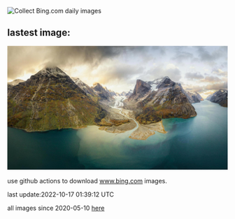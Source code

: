 ![Collect Bing.com daily images](https://github.com/counter2015/bing-daily-images/workflows/Collect%20Bing.com%20daily%20images/badge.svg)
## lastest image:
![](images/PrinceChristianSound.jpg)

use github actions to download www.bing.com images.

last update:2022-10-17 01:39:12 UTC

all images since 2020-05-10 [here](https://github.com/counter2015/bing-daily-images/tree/master/images) 
